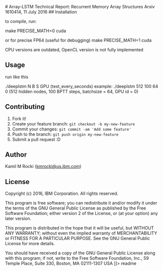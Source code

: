 


<snippet>
  <content>
# Array-LSTM
Technical Report: Recurrent Memory Array Structures
Arxiv 1610414, 11 July 2016
## Installation

to compile, run:

make PRECISE_MATH=0 cuda

or for precise FP64 (useful for debugging)
make PRECISE_MATH=1 cuda
 
CPU versions are outdated, OpenCL version is not fully implemented

## Usage
 
run like this
 
./deeplstm N B S GPU (test_every_seconds)
example: ./deeplstm 512 100 64 0 (512 hidden nodes, 100 BPTT steps, batchsize = 64, GPU id = 0)
 
## Contributing
1. Fork it!
2. Create your feature branch: `git checkout -b my-new-feature`
3. Commit your changes: `git commit -am 'Add some feature'`
4. Push to the branch: `git push origin my-new-feature`
5. Submit a pull request :D
## Author
Kamil M Rocki (kmrocki@us.ibm.com)
## License
 Copyright (c) 2016, IBM Corporation. All rights reserved.
 
This program is free software; you can redistribute it and/or modify
it under the terms of the GNU General Public License as published by
the Free Software Foundation; either version 2 of the License, or
(at your option) any later version.

 This program is distributed in the hope that it will be useful,
 but WITHOUT ANY WARRANTY; without even the implied warranty of
 MERCHANTABILITY or FITNESS FOR A PARTICULAR PURPOSE.  See the
 GNU General Public License for more details.
 
 You should have received a copy of the GNU General Public License
 along with this program; if not, write to the Free Software
 Foundation, Inc., 59 Temple Place, Suite 330, Boston, MA  02111-1307 USA
]]></content>
  <tabTrigger>readme</tabTrigger>
</snippet>
